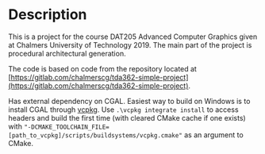 # Description
This is a project for the course DAT205 Advanced Computer Graphics given at Chalmers University of Technology 2019.
The main part of the project is procedural architectural generation.

The code is based on code from the repository located at [https://gitlab.com/chalmerscg/tda362-simple-project](https://gitlab.com/chalmerscg/tda362-simple-project).

Has external dependency on CGAL. 
Easiest way to build on Windows is to install CGAL through [vcpkg](https://github.com/microsoft/vcpkg). Use ```.\vcpkg integrate install``` to access headers and build the first time (with cleared CMake cache if one exists) with ```"-DCMAKE_TOOLCHAIN_FILE=[path_to_vcpkg]/scripts/buildsystems/vcpkg.cmake"``` as an argument to CMake.
